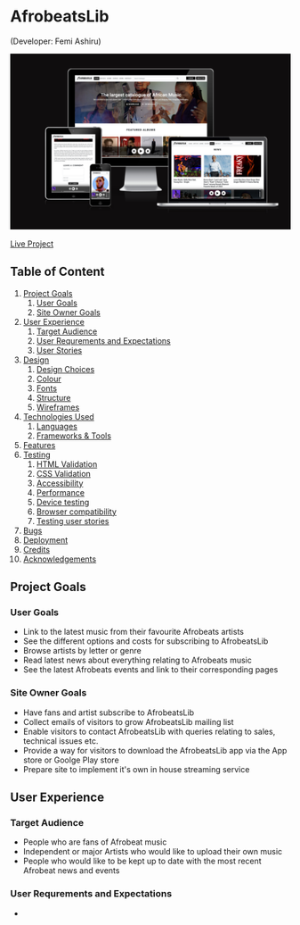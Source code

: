 # AfrobeatsLib
(Developer: Femi Ashiru)

![AfrobeatsLib Responsive Image](docs/am-i-responsive.png)

[Live Project](https://ofemiashiru.github.io/CI_MS1_ABL)

## Table of Content

1. [Project Goals](#project-goals)
    1. [User Goals](#user-goals)
    2. [Site Owner Goals](#site-owner-goals)
2. [User Experience](#user-experience)
    1. [Target Audience](#target-audience)
    2. [User Requrements and Expectations](#user-requrements-and-expectations)
    3. [User Stories](#user-stories)
3. [Design](#design)
    1. [Design Choices](#design-choices)
    2. [Colour](#colours)
    3. [Fonts](#fonts)
    4. [Structure](#structure)
    5. [Wireframes](#wireframes)
4. [Technologies Used](#technologies-used)
    1. [Languages](#languages)
    2. [Frameworks & Tools](#frameworks-&-tools)
5. [Features](#features)
6. [Testing](#validation)
    1. [HTML Validation](#HTML-validation)
    2. [CSS Validation](#CSS-validation)
    3. [Accessibility](#accessibility)
    4. [Performance](#performance)
    5. [Device testing](#performing-tests-on-various-devices)
    6. [Browser compatibility](#browser-compatability)
    7. [Testing user stories](#testing-user-stories)
8. [Bugs](#Bugs)
9. [Deployment](#deployment)
10. [Credits](#credits)
11. [Acknowledgements](#acknowledgements)


## Project Goals 

### User Goals
- Link to the latest music from their favourite Afrobeats artists
- See the different options and costs for subscribing to AfrobeatsLib
- Browse artists by letter or genre
- Read latest news about everything relating to Afrobeats music
- See the latest Afrobeats events and link to their corresponding pages

### Site Owner Goals
- Have fans and artist subscribe to AfrobeatsLib
- Collect emails of visitors to grow AfrobeatsLib mailing list
- Enable visitors to contact AfrobeatsLib with queries relating to sales, technical issues etc.
- Provide a way for visitors to download the AfrobeatsLib app via the App store or Goolge Play store
- Prepare site to implement it's own in house streaming service

## User Experience

### Target Audience
- People who are fans of Afrobeat music 
- Independent or major Artists who would like to upload their own music
- People who would like to be kept up to date with the most recent Afrobeat news and events

### User Requrements and Expectations

- 
